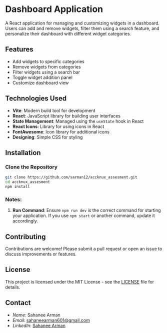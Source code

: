# Dashboard Application

A React application for managing and customizing widgets in a dashboard. Users can add and remove widgets, filter them using a search feature, and personalize their dashboard with different widget categories.

## Features

- Add widgets to specific categories
- Remove widgets from categories
- Filter widgets using a search bar
- Toggle widget addition panel
- Customize dashboard view

## Technologies Used

- **Vite**: Modern build tool for development
- **React**: JavaScript library for building user interfaces
- **State Management**: Managed using the `useState` hook in React
- **React Icons**: Library for using icons in React
- **FontAwesome**: Icon library for additional icons
- **Designing**: Simple CSS for styling

## Installation

### Clone the Repository

```bash
git clone https://github.com/sarman12/accknux_assesment.git
cd accknux_assesment
npm install
```

### Notes:

1. **Run Command**: Ensure `npm run dev` is the correct command for starting your application. If you use `npm start` or another command, update it accordingly.

## Contributing

Contributions are welcome! Please submit a pull request or open an issue to discuss improvements or features.

## License

This project is licensed under the MIT License - see the [LICENSE](LICENSE) file for details.

## Contact

- _Name_: Sahanee Arman
- _Email_: sahaneearman601@gmail.com
- _LinkedIn_: [Sahanee Arman](https://www.linkedin.com/in/s-arman/)
